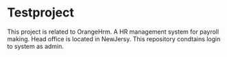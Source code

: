 # Testproject
This project is related to OrangeHrm.
A HR management system for payroll making. Head office is located in NewJersy.
This repository condtains login to system as admin.

